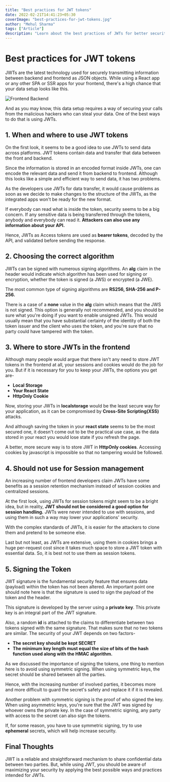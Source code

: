 ```yaml
---
title: "Best practices for JWT tokens"
date: 2022-02-21T14:41:23+05:30
coverImage: "best-practices-for-jwt-tokens.jpg"
author: "Mehul Sharma"
tags: ["Article"]
description: "Learn about the best practices of JWTs for better security of your application ."
---
```


# Best practices for JWT tokens

JWTs are the latest technology used for securely transmitting information between backend and frontend as JSON objects. While using a React app or any other SPA or SSR apps for your frontend, there's a high chance that your data setup looks like this.

![Frontend Backend](../assets/images/best-practices-for-jwt-tokens/frontend-backend.png)

And as you may know, this data setup requires a way of securing your calls from the malicious hackers who can steal your data. One of the best ways to do that is using JWTs.

## 1. When and where to use JWT tokens

On the first look, it seems to be a good idea to use JWTs to send data across platforms. JWT tokens contain data and transfer that data between the front and backend.

Since the information is stored in an encoded format inside JWTs, one can encode the relevant data and send it from backend to frontend. Although this looks like a simple and efficient way to send data, it has two problems.

As the developers use JWTs for data transfer, it would cause problems as soon as we decide to make changes to the structure of the JWTs, as the integrated apps won't be ready for the new format.

If everybody can read what is inside the token, security seems to be a big concern. If any sensitive data is being transferred through the tokens, anybody and everybody can read it. **Attackers can also use any information about your API.**

Hence, JWTs as Access tokens are used as **bearer tokens**, decoded by the API, and validated before sending the response.

## 2. Choosing the correct algorithm

JWTs can be signed with numerous signing algorithms. An **alg** claim in the header would indicate which algorithm has been used for signing or encryption, whether the token is signed (a JWS) or encrypted (a JWE).

The most common type of signing algorithms are **RS256, SHA-256 and P-256.**

There is a case of a **none** value in the **alg** claim which means that the JWS is not signed. This option is generally not recommended, and you should be sure what you're doing if you want to enable unsigned JWTs. This would usually mean that you have substantial certainty of the identity of both the token issuer and the client who uses the token, and you're sure that no party could have tampered with the token.

## 3. Where to store JWTs in the frontend

Although many people would argue that there isn't any need to store JWT tokens in the frontend at all, your sessions and cookies would do the job for you. But if it is necessary for you to keep your JWTs, the options you get are-

- **Local Storage**
- **Your React State**
- **HttpOnly Cookie**

Now, storing your JWTs in **localstorage** would be the least secure way for your application, as it can be compromised by **Cross-Site Scripting(XSS)** attacks.

And although saving the token in your **react state** seems to be the most secured one, it doesn't come out to be the practical use case, as the data stored in your react you would lose state if you refresh the page.

A better, more secure way is to store JWT in **HttpOnly cookies**. Accessing cookies by javascript is impossible so that no tampering would be followed.

## 4. Should not use for Session management

An increasing number of frontend developers claim JWTs have some benefits as a session retention mechanism instead of session cookies and centralized sessions.

At the first look, using JWTs for session tokens might seem to be a bright idea, but in reality, **JWT should not be considered a good option for session handling.** JWTs were never intended to use with sessions, and using them in such a way may lower your applications' security.

With the complex standards of JWTs, it is easier for the attackers to clone them and pretend to be someone else.

Last but not least, as JWTs are extensive, using them in cookies brings a huge per-request cost since it takes much space to store a JWT token with essential data. So, it is best not to use them as session tokens.

## 5. Signing the Token

JWT signature is the fundamental security feature that ensures data (payload) within the token has not been altered. An important point one should note here is that the signature is used to sign the payload of the token and the header.

This signature is developed by the server using a **private key**. This private key is an integral part of the JWT signature.

Also, a random **id** is attached to the claims to differentiate between two tokens signed with the same signature. That makes sure that no two tokens are similar. The security of your JWT depends on two factors-

- **The secret key should be kept SECRET**
- **The minimum key length must equal the size of bits of the hash function used along with the HMAC algorithm.**

As we discussed the importance of signing the tokens, one thing to mention here is to avoid using symmetric signing. When using symmetric keys, the secret should be shared between all the parties.

Hence, with the increasing number of involved parties, it becomes more and more difficult to guard the secret's safety and replace it if it is revealed.

Another problem with symmetric signing is the proof of who signed the key. When using asymmetric keys, you're sure that the JWT was signed by whoever owns the private key. In the case of symmetric signing, any party with access to the secret can also sign the tokens.

If, for some reason, you have to use symmetric signing, try to use **ephemeral** secrets, which will help increase security.

## Final Thoughts

JWT is a reliable and straightforward mechanism to share confidential data between two parties. But, while using JWT, you should be aware of maximizing your security by applying the best possible ways and practices intended for JWTs.
